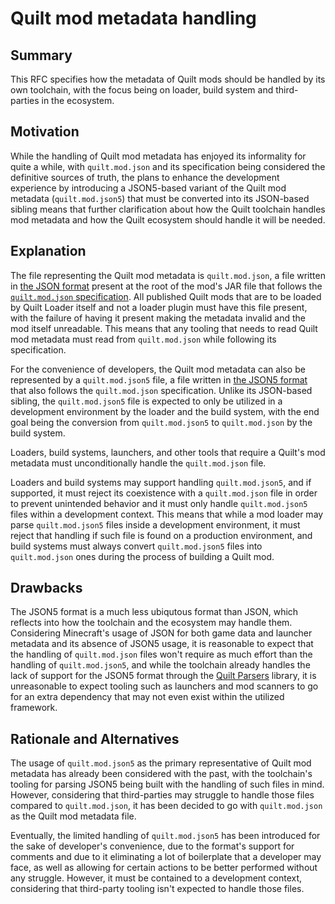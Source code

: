 # Quilt mod metadata handling

## Summary

This RFC specifies how the metadata of Quilt mods should be handled by its own toolchain, with the focus being on loader, build system and third-parties in the ecosystem.


## Motivation

While the handling of Quilt mod metadata has enjoyed its informality for quite a while, with `quilt.mod.json` and its specification being considered the definitive sources of truth, the plans to enhance the development experience by introducing a JSON5-based variant of the Quilt mod metadata (`quilt.mod.json5`) that must be converted into its JSON-based sibling means that further clarification about how the Quilt toolchain handles mod metadata and how the Quilt ecosystem should handle it will be needed.


## Explanation

The file representing the Quilt mod metadata is `quilt.mod.json`, a file written in [the JSON format](http://www.rfc-editor.org/info/rfc7159) present at the root of the mod's JAR file that follows the [`quilt.mod.json` specification](../specification/0002-quilt.mod.json.md). All published Quilt mods that are to be loaded by Quilt Loader itself and not a loader plugin must have this file present, with the failure of having it present making the metadata invalid and the mod itself unreadable. This means that any tooling that needs to read Quilt mod metadata must read from `quilt.mod.json` while following its specification. 

For the convenience of developers, the Quilt mod metadata can also be represented by a `quilt.mod.json5` file, a file written in [the JSON5 format](https://spec.json5.org/) that also follows the `quilt.mod.json` specification. Unlike its JSON-based sibling, the `quilt.mod.json5` file is expected to only be utilized in a development environment by the loader and the build system, with the end goal being the conversion from `quilt.mod.json5` to `quilt.mod.json` by the build system.

Loaders, build systems, launchers, and other tools that require a Quilt's mod metadata must unconditionally handle the `quilt.mod.json` file.

Loaders and build systems may support handling `quilt.mod.json5`, and if supported, it must reject its coexistence with a `quilt.mod.json` file in order to prevent unintended behavior and it must only handle `quilt.mod.json5` files within a development context. This means that while a mod loader may parse `quilt.mod.json5` files inside a development environment, it must reject that handling if such file is found on a production environment, and build systems must always convert `quilt.mod.json5` files into `quilt.mod.json` ones during the process of building a Quilt mod.


## Drawbacks

The JSON5 format is a much less ubiqutous format than JSON, which reflects into how the toolchain and the ecosystem may handle them. Considering Minecraft's usage of JSON for both game data and launcher metadata and its absence of JSON5 usage, it is reasonable to expect that the handling of `quilt.mod.json` files won't require as much effort than the handling of `quilt.mod.json5`, and while the toolchain already handles the lack of support for the JSON5 format through the [Quilt Parsers](https://github.com/QuiltMC/quilt-parsers) library, it is unreasonable to expect tooling such as launchers and mod scanners to go for an extra dependency that may not even exist within the utilized framework.


## Rationale and Alternatives

The usage of `quilt.mod.json5` as the primary representative of Quilt mod metadata has already been considered with the past, with the toolchain's tooling for parsing JSON5 being built with the handling of such files in mind. However, considering that third-parties may struggle to handle those files compared to `quilt.mod.json`, it has been decided to go with `quilt.mod.json` as the Quilt mod metadata file.

Eventually, the limited handling of `quilt.mod.json5` has been introduced for the sake of developer's convenience, due to the format's support for comments and due to it eliminating a lot of boilerplate that a developer may face, as well as allowing for certain actions to be better performed without any struggle. However, it must be contained to a development context, considering that third-party tooling isn't expected to handle those files.
